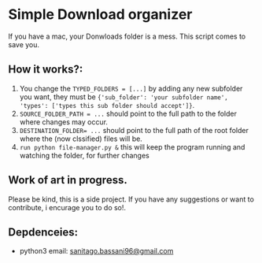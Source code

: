 # Simple Download organizer
If you have a mac, your Donwloads folder is a mess.
This script comes to save you.

## How it works?:
1. You change the `TYPED_FOLDERS = [...]` by adding any new subfolder you want, they must be `{'sub_folder': 'your subfolder name', 'types': ['types this sub folder should accept']}`.
2. `SOURCE_FOLDER_PATH = ...` should point to the full path to the folder where changes may occur.
3. `DESTINATION_FOLDER= ...` should point to the full path of the root folder where the (now clssified) files will be.
4. `run python file-manager.py &` this will keep the program running and watching the folder, for further changes


## Work of art in progress.
Please be kind, this is a side project. If you have any suggestions or want to contribute, i encurage you to do so!.

## Depdenceies:
- python3
email: sanitago.bassani96@gmail.com
